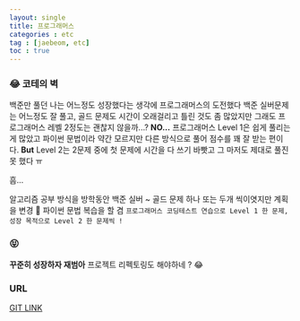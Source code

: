 ```yaml
---
layout: single
title: 프로그래머스 
categories : etc
tag : [jaebeom, etc]
toc : true
---
```


### 😂 코테의 벽

백준만 풀던 나는 어느정도 성장했다는 생각에 프로그래머스의 도전했다
백준 실버문제는 어느정도 잘 풀고, 골드 문제도 시간이 오래걸리고 틀린 것도 좀 많았지만 그래도 프로그래머스 레벨 2정도는 괜찮지 않을까...?
**NO...**
프로그래머스 Level 1은 쉽게 풀리는 게 많았고 파이썬 문법이라 약간 모르지만 다른 방식으로 풀어 점수를 꽤 잘 받는 편이다. **But** Level 2는 2문제 중에
첫 문제에 시간을 다 쓰기 바빳고 그 마저도 제대로 풀진 못 했다 ㅠ

흠...

알고리즘 공부 방식을 방학동안 백준 실버 ~ 골드 문제 하나 또는 두개 씩이엿지만
계획을 변경 👀 파이썬 문법 복습을 할 겸 `프로그래머스 코딩테스트 연습으로
Level 1 한 문제, 성장 목적으로 Level 2 한 문제씩 !`

### 😝
**꾸준히 성장하자 재범아**
프로젝트 리펙토링도 해야하네 ? 😂

### URL

[GIT LINK](https://github.com/kimjaebeom98/Algorithms/tree/main/%ED%94%84%EB%A1%9C%EA%B7%B8%EB%9E%98%EB%A8%B8%EC%8A%A4/)
